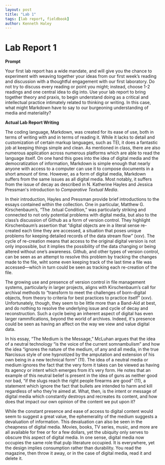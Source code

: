 ```yaml
---  
layout: post  
title: "Lab 1"  
tags: [lab report, fieldbook]  
author: Kenneth Haley 
---
```


# Lab Report 1

**Prompt**

Your first lab report has a wide mandate, and will give you the chance to experiment with weaving together your ideas from our first week’s reading and discussion with a thoughtful engagement with our first laboratory. Do not try to discuss every reading or point you might; instead, choose 1-2 readings and one central idea to dig into. Use your lab report to bring together theory and praxis, to begin understand doing as a critical and intellectual practice intimately related to thinking or writing. In this case, what might Markdown have to say to our burgeoning understanding of media and materiality?

**Actual Lab Report Writing**

The coding language, Markdown, was created for its ease of use, both in terms of writing with and in terms of reading it. While it lacks to detail and customization of certain markup languages, such as TEI, it does a fantastic job at keeping things simple and clean. As mentioned in class, there are also numerous application across numerous platforms which are able to read the language itself. On one hand this goes into the idea of digital media and the democratization of information, Markdown is simple enough that nearly anyone with access to a computer can use it to compose documents in a short amount of time. However, as a form of digital media, Markdown suffers from the same issues as all digital media. Most notably, it suffers from the issue of decay as described in N. Katherine Hayles and Jessica Pressman's introduction to _Comparative Textual Media_. 

In their introduction, Hayles and Pressman provide brief introductions to the essays contained within the collection. One in particular, Matthew G. Kirschenbaum’s, “The .txtual Condition,” was particularly striking and connected to not only potential problems with digital media, but also to the class’s discussion of Github as a form of version control. They highlight Kirschenbaum’s assertion that “digital objects are in a literal sense re-created each time they are accessed, a situation that poses unique problems for keeping detailed records of the data stream flow” (xxv). The cycle of re-creation means that access to the original digital version is not only impossible, but it implies the possibility of the data changing or being altered without one’s awareness. Github, and other types of version control, can be seen as an attempt to resolve this problem by tracking the changes made to the file, wiht some even keeping track of the last time a file was accessed—which in turn could be seen as tracking each re-creation of the file.

The growing use and presence of version control in file management systems, particularly in larger projects, aligns with Kirschenbaum’s call for archival methods to “transform to meet the challenges of born-digital objects, from theory to criteria for best practices to practice itself” (xxv). Unfortunately, though, they seem to be little more than a Band-Aid at best, and do nothing to resolve the underlying issue and cycle of decay and reconstruction. Such a cycle being an inherent aspect of digital has even larger rammifications, beyond the world of archives. Indeed, it's presence could be seen as having an affect on the way we view and value digital data. 

In his essay, “The Medium is the Message,” McLuhan argues that the idea of a neutral technology “is the voice of the current somnambulism” and how the idea “ignores the nature of the medium, of any and all media, in the true Narcissus style of one hypnotized by the amputation and extension of his own being in a new technical form” (11). The idea of a neutral media or medium ignores the fact that the very form it takes can be viewed as having its agency or intent which emerges from it’s very form. He notes that an example of this neutral belief is present in the idea of guns as neither good nor bad, “if the slugs reach the right people firearms are good” (11), a statement which ignore the fact that bullets are intended to harm and kill regardless of who they’re aimed at. What, then, is the intent or message of digital media which constantly destroys and recreates its content, and how does that impact our own opinion of the content we put upon it? 

While the constant presence and ease of access to digital content would seem to suggest a great value, the ephemerality of the medium suggests a devaluation of information. This devaluation can also be seen in the cheapness of digital media. Movies, books, TV series, music, and more are all available for free or for a few dollars, yet the ubiquity only serves to obscure this aspect of digital media. In one sense, digital media now occupies the same role that pulp literature occupied. It is everywhere, yet the design implies consumption rather than durability. You read the magazine, then throw it away, or in the case of digital media, read it and delete it.